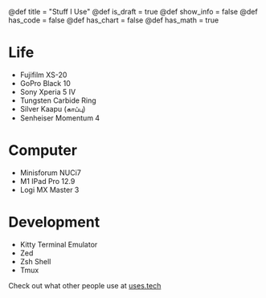 @def title = "Stuff I Use"
@def is_draft = true
@def show_info = false
@def has_code = false
@def has_chart = false
@def has_math = true


# Life
- Fujifilm XS-20
- GoPro Black 10
- Sony Xperia 5 IV
- Tungsten Carbide Ring
- Silver Kaapu (காப்பு)
- Senheiser Momentum 4

# Computer
- Minisforum NUCi7
- M1 IPad Pro 12.9
- Logi MX Master 3


# Development
- Kitty Terminal Emulator
- Zed
- Zsh Shell
- Tmux


Check out what other people use at [uses.tech](https://uses.tech/)
